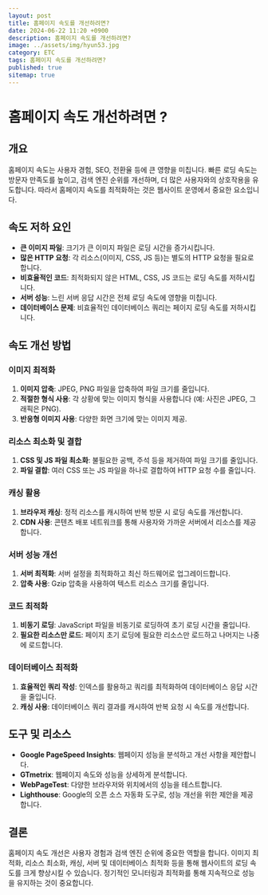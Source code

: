 ```yaml
---
layout: post
title: 홈페이지 속도를 개선하려면?
date: 2024-06-22 11:20 +0900
description: 홈페이지 속도를 개선하려면?
image: ../assets/img/hyun53.jpg
category: ETC
tags: 홈페이지 속도를 개선하려면?
published: true
sitemap: true
---
```


# 홈페이지 속도 개선하려면 ?

## 개요

홈페이지 속도는 사용자 경험, SEO, 전환율 등에 큰 영향을 미칩니다. 빠른 로딩 속도는 방문자 만족도를 높이고, 검색 엔진 순위를 개선하며, 더 많은 사용자와의 상호작용을 유도합니다. 따라서 홈페이지 속도를 최적화하는 것은 웹사이트 운영에서 중요한 요소입니다.

## 속도 저하 요인

- **큰 이미지 파일**: 크기가 큰 이미지 파일은 로딩 시간을 증가시킵니다.
- **많은 HTTP 요청**: 각 리소스(이미지, CSS, JS 등)는 별도의 HTTP 요청을 필요로 합니다.
- **비효율적인 코드**: 최적화되지 않은 HTML, CSS, JS 코드는 로딩 속도를 저하시킵니다.
- **서버 성능**: 느린 서버 응답 시간은 전체 로딩 속도에 영향을 미칩니다.
- **데이터베이스 문제**: 비효율적인 데이터베이스 쿼리는 페이지 로딩 속도를 저하시킵니다.

## 속도 개선 방법

### 이미지 최적화

1. **이미지 압축**: JPEG, PNG 파일을 압축하여 파일 크기를 줄입니다.
2. **적절한 형식 사용**: 각 상황에 맞는 이미지 형식을 사용합니다 (예: 사진은 JPEG, 그래픽은 PNG).
3. **반응형 이미지 사용**: 다양한 화면 크기에 맞는 이미지 제공.

### 리소스 최소화 및 결합

1. **CSS 및 JS 파일 최소화**: 불필요한 공백, 주석 등을 제거하여 파일 크기를 줄입니다.
2. **파일 결합**: 여러 CSS 또는 JS 파일을 하나로 결합하여 HTTP 요청 수를 줄입니다.

### 캐싱 활용

1. **브라우저 캐싱**: 정적 리소스를 캐시하여 반복 방문 시 로딩 속도를 개선합니다.
2. **CDN 사용**: 콘텐츠 배포 네트워크를 통해 사용자와 가까운 서버에서 리소스를 제공합니다.

### 서버 성능 개선

1. **서버 최적화**: 서버 설정을 최적화하고 최신 하드웨어로 업그레이드합니다.
2. **압축 사용**: Gzip 압축을 사용하여 텍스트 리소스 크기를 줄입니다.

### 코드 최적화

1. **비동기 로딩**: JavaScript 파일을 비동기로 로딩하여 초기 로딩 시간을 줄입니다.
2. **필요한 리소스만 로드**: 페이지 초기 로딩에 필요한 리소스만 로드하고 나머지는 나중에 로드합니다.

### 데이터베이스 최적화

1. **효율적인 쿼리 작성**: 인덱스를 활용하고 쿼리를 최적화하여 데이터베이스 응답 시간을 줄입니다.
2. **캐싱 사용**: 데이터베이스 쿼리 결과를 캐시하여 반복 요청 시 속도를 개선합니다.

## 도구 및 리소스

- **Google PageSpeed Insights**: 웹페이지 성능을 분석하고 개선 사항을 제안합니다.
- **GTmetrix**: 웹페이지 속도와 성능을 상세하게 분석합니다.
- **WebPageTest**: 다양한 브라우저와 위치에서의 성능을 테스트합니다.
- **Lighthouse**: Google의 오픈 소스 자동화 도구로, 성능 개선을 위한 제안을 제공합니다.

## 결론

홈페이지 속도 개선은 사용자 경험과 검색 엔진 순위에 중요한 역할을 합니다. 이미지 최적화, 리소스 최소화, 캐싱, 서버 및 데이터베이스 최적화 등을 통해 웹사이트의 로딩 속도를 크게 향상시킬 수 있습니다. 정기적인 모니터링과 최적화를 통해 지속적으로 성능을 유지하는 것이 중요합니다.
